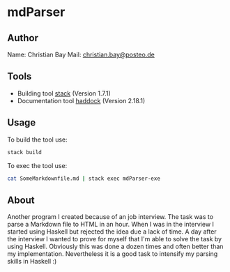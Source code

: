 # mdParser

Author
---

Name: Christian Bay
Mail: christian.bay@posteo.de

Tools
---

- Building tool [stack](https://docs.haskellstack.org/en/stable/README/) (Version 1.7.1)
- Documentation tool [haddock](https://www.haskell.org/haddock/) (Version 2.18.1)

Usage
---

To build the tool use:

``` bash
stack build
```

To exec the tool use:

``` bash
cat SomeMarkdownfile.md | stack exec mdParser-exe
```

About
---

Another program I created because of an job interview. The task was to parse a Markdown file
to HTML in an hour. When I was in the interview I started using Haskell but rejected the idea due a
lack of time. A day after the interview I wanted to prove for myself that I'm able to solve the task
by using Haskell.
Obviously this was done a dozen times and often better than my implementation. Nevertheless it is a
good task to intensify my parsing skills in Haskell :)

